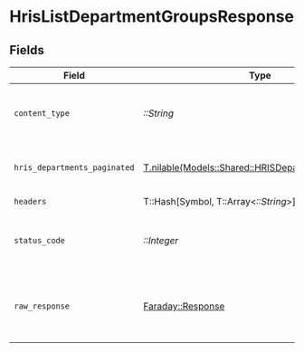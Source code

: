 # HrisListDepartmentGroupsResponse


## Fields

| Field                                                                                                  | Type                                                                                                   | Required                                                                                               | Description                                                                                            |
| ------------------------------------------------------------------------------------------------------ | ------------------------------------------------------------------------------------------------------ | ------------------------------------------------------------------------------------------------------ | ------------------------------------------------------------------------------------------------------ |
| `content_type`                                                                                         | *::String*                                                                                             | :heavy_check_mark:                                                                                     | HTTP response content type for this operation                                                          |
| `hris_departments_paginated`                                                                           | [T.nilable(Models::Shared::HRISDepartmentsPaginated)](../../models/shared/hrisdepartmentspaginated.md) | :heavy_minus_sign:                                                                                     | The list of department groups was retrieved.                                                           |
| `headers`                                                                                              | T::Hash[Symbol, T::Array<*::String*>]                                                                  | :heavy_check_mark:                                                                                     | N/A                                                                                                    |
| `status_code`                                                                                          | *::Integer*                                                                                            | :heavy_check_mark:                                                                                     | HTTP response status code for this operation                                                           |
| `raw_response`                                                                                         | [Faraday::Response](https://www.rubydoc.info/gems/faraday/Faraday/Response)                            | :heavy_check_mark:                                                                                     | Raw HTTP response; suitable for custom response parsing                                                |